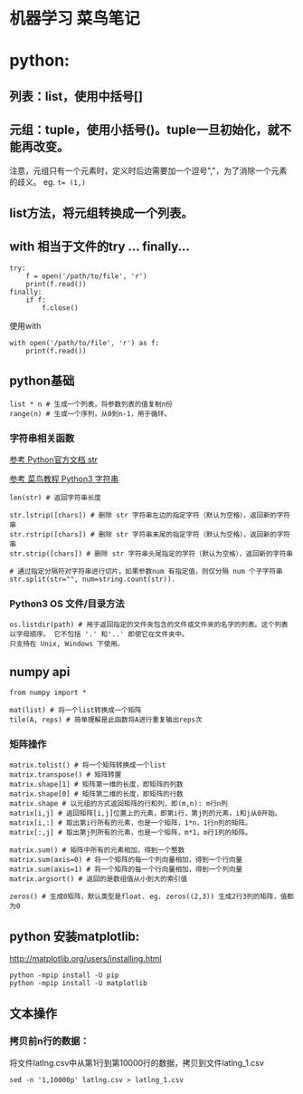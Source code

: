 # 机器学习 菜鸟笔记


# python:

## 列表：list，使用中括号[]
## 元组：tuple，使用小括号()。tuple一旦初始化，就不能再改变。
注意，元组只有一个元素时，定义时后边需要加一个逗号","，为了消除一个元素的歧义。
eg. `t= (1,)`

## list方法，将元组转换成一个列表。

## with 相当于文件的try ... finally...

```
try:
    f = open('/path/to/file', 'r')
    print(f.read())
finally:
    if f:
        f.close()
```

使用with

```
with open('/path/to/file', 'r') as f:
    print(f.read())
```

## python基础

```
list * n # 生成一个列表，将参数列表的值复制n份
range(n) # 生成一个序列，从0到n-1，用于循环。
```

### 字符串相关函数

[参考 Python官方文档 str](https://docs.python.org/3/library/stdtypes.html?#text-sequence-type-str)

[参考 菜鸟教程 Python3 字符串](http://www.runoob.com/python3/python3-string.html)

```
len(str) # 返回字符串长度

str.lstrip([chars]) # 删除 str 字符串左边的指定字符（默认为空格），返回新的字符串
str.rstrip([chars]) # 删除 str 字符串末尾的指定字符（默认为空格），返回新的字符串
str.strip([chars]) # 删除 str 字符串头尾指定的字符（默认为空格），返回新的字符串

# 通过指定分隔符对字符串进行切片，如果参数num 有指定值，则仅分隔 num 个子字符串
str.split(str="", num=string.count(str)).
```

### Python3 OS 文件/目录方法

```
os.listdir(path) # 用于返回指定的文件夹包含的文件或文件夹的名字的列表。这个列表以字母顺序。 它不包括 '.' 和'..' 即使它在文件夹中。
只支持在 Unix, Windows 下使用。
```

## numpy api

`from numpy import *`

```
mat(list) # 将一个list转换成一个矩阵
tile(A, reps) # 简单理解是此函数将A进行重复输出reps次
```


### 矩阵操作

```
matrix.tolist() # 将一个矩阵转换成一个list
matrix.transpose() # 矩阵转置
matrix.shape[1] # 矩阵第一维的长度，即矩阵的列数
matrix.shape[0] # 矩阵第二维的长度，即矩阵的行数
matrix.shape # 以元组的方式返回矩阵的行和列，即(m,n): m行n列
matrix[i,j] # 返回矩阵[i,j]位置上的元素，即第i行，第j列的元素，i和j从0开始。
matrix[i,:] # 取出第i行所有的元素，也是一个矩阵，1*n，1行n列的矩阵。
matrix[:,j] # 取出第j列所有的元素，也是一个矩阵，m*1，m行1列的矩阵。

matrix.sum() # 矩阵中所有的元素相加，得到一个整数
matrix.sum(axis=0) # 将一个矩阵的每一个列向量相加，得到一个行向量
matrix.sum(axis=1) # 将一个矩阵的每一个行向量相加，得到一个列向量
matrix.argsort() # 返回的是数组值从小到大的索引值

zeros() # 生成0矩阵，默认类型是float. eg. zeros((2,3)) 生成2行3列的矩阵，值都为0
```

## python 安装matplotlib:
http://matplotlib.org/users/installing.html

```
python -mpip install -U pip
python -mpip install -U matplotlib
```


## 文本操作

### 拷贝前n行的数据：

将文件latlng.csv中从第1行到第10000行的数据，拷贝到文件latlng_1.csv

```
sed -n '1,10000p' latlng.csv > latlng_1.csv
```
